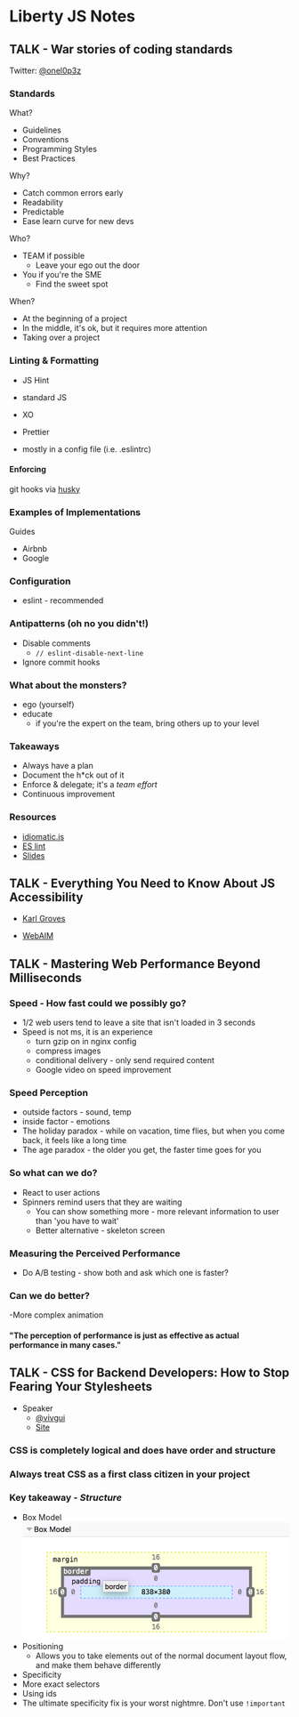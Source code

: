 # Liberty JS Notes

## TALK - War stories of coding standards

Twitter: [@onel0p3z](https://twitter.com/onel0p3z)

### Standards

What?
- Guidelines
- Conventions
- Programming Styles
- Best Practices

Why?
- Catch common errors early
- Readability
- Predictable
- Ease learn curve for new devs

Who?
- TEAM if possible
    - Leave your ego out the door
- You if you're the SME
    - Find the sweet spot

When?
- At the beginning of a project
- In the middle, it's ok, but it requires more attention
- Taking over a project

### Linting & Formatting

- JS Hint
- standard JS
- XO
- Prettier

- mostly in a config file (i.e. .eslintrc)

#### Enforcing
git hooks via [husky](https://npm.im/husky)

### Examples of Implementations
Guides
- Airbnb
- Google

### Configuration
- eslint - recommended

### Antipatterns (oh no you didn't!)
- Disable comments
    - `// eslint-disable-next-line`
- Ignore commit hooks

### What about the monsters?
- ego (yourself)
- educate
    - if you're the expert on the team, bring others up to your level

### Takeaways
- Always have a plan
- Document the h*ck out of it
- Enforce & delegate; it's a *team effort*
- Continuous improvement

### Resources
- [idiomatic.js](https://github.com/rwaldron/idiomatic.js)
- [ES lint](https://eslint.org/docs/rules)
- [Slides](https://slides.com/onel0p3z/libertyjs2018)


## TALK - Everything You Need to Know About JS Accessibility

- [Karl Groves](https://twitter.com/karlgroves)

- [WebAIM](https://webaim.org/)

## TALK - Mastering Web Performance Beyond Milliseconds

### Speed - How fast could we possibly go?

- 1/2 web users tend to leave a site that isn't loaded in 3 seconds
- Speed is not ms, it is an experience
    - turn gzip on in nginx config
    - compress images
    - conditional delivery - only send required content
    - Google video on speed improvement

### Speed Perception
- outside factors - sound, temp
- inside factor - emotions
- The holiday paradox - while on vacation, time flies, but when you come back, it feels like a long time
- The age paradox - the older you get, the faster time goes for you

### So what can we do?
- React to user actions
- Spinners remind users that they are waiting
    - You can show something more - more relevant information to user than 'you have to wait'
    - Better alternative - skeleton screen

### Measuring the Perceived Performance
- Do A/B testing - show both and ask which one is faster?

### Can we do better?
-More complex animation

#### "The perception of performance is just as effective as actual performance in many cases."


## TALK - CSS for Backend Developers: How to Stop Fearing Your Stylesheets

- Speaker
    - [@vivgui](https://twitter.com/vivgui)
    - [Site](https://codequeen.io)

### CSS is completely logical and does have order and structure

### Always treat CSS as a first class citizen in your project

### Key takeaway - *Structure*
- Box Model
![Box Model](box_model.png)
- Positioning
    - Allows you to take elements out of the normal document layout flow, and make them behave differently
- Specificity
- More exact selectors
- Using ids
- The ultimate specificity fix is your worst nightmre. Don't use `!important`
